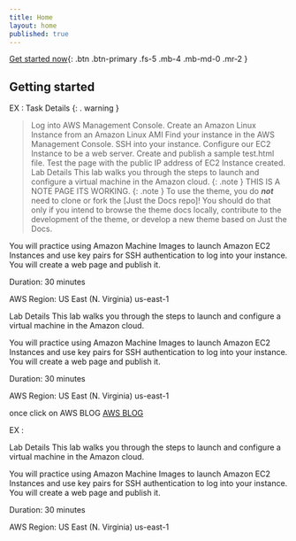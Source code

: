 ```yaml
---
title: Home
layout: home
published: true
---
```


[Get started now](#getting-started){: .btn .btn-primary .fs-5 .mb-4 .mb-md-0 .mr-2 }
## Getting started
EX :
Task Details
{: . warning }
> Log into AWS Management Console.
Create an Amazon Linux Instance from an Amazon Linux AMI
Find your instance in the AWS Management Console.
SSH into your instance.
Configure our EC2 Instance to be a web server.
Create and publish a sample test.html file.
Test the page with the public IP address of EC2 Instance created.
Lab Details
This lab walks you through the steps to launch and configure a virtual machine in the Amazon cloud.
{: .note }
THIS IS A NOTE PAGE ITS WORKING.
{: .note }
To use the theme, you do ***not*** need to clone or fork the [Just the Docs repo]! You should do that only if you intend to browse the theme docs locally, contribute to the development of the theme, or develop a new theme based on Just the Docs.


You will practice using Amazon Machine Images to launch Amazon EC2 Instances and use key pairs for SSH authentication to log into your instance. You will create a web page and publish it.

Duration: 30 minutes

AWS Region: US East (N. Virginia) us-east-1

Lab Details
This lab walks you through the steps to launch and configure a virtual machine in the Amazon cloud.

You will practice using Amazon Machine Images to launch Amazon EC2 Instances and use key pairs for SSH authentication to log into your instance. You will create a web page and publish it.

Duration: 30 minutes

AWS Region: US East (N. Virginia) us-east-1



once click on AWS BLOG
[AWS BLOG](https://zacks.one/aws-ec2-lab/)

EX :

Lab Details
This lab walks you through the steps to launch and configure a virtual machine in the Amazon cloud.

You will practice using Amazon Machine Images to launch Amazon EC2 Instances and use key pairs for SSH authentication to log into your instance. You will create a web page and publish it.

Duration: 30 minutes

AWS Region: US East (N. Virginia) us-east-1
